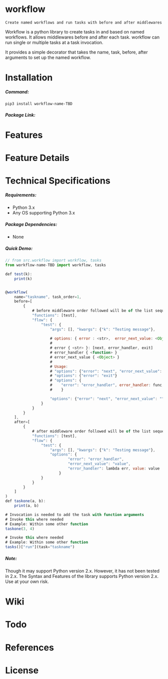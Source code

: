 # workflow
    Create named workflows and run tasks with before and after middlewares

Workflow is a python library to create tasks in and based on named workflows. It allows middlewares before and after each task. workflow can run single or multiple tasks at a task invocation.

It provides a simple decorator that takes the name, task, before, after arguments to set up the named workflow.

# Installation

##### Command:

    pip3 install workflow-name-TBD

##### Package Link:
    

# Features
# Feature Details
# Technical Specifications

##### Requirements:

* Python 3.x
* Any OS supporting Python 3.x

##### Package Dependencies:

* None

##### Quick Demo:

```javascript
// from src.workflow import workflow, tasks
from workflow-name-TBD import workflow, tasks

def test(k):
    print(k)


@workflow(
    name="taskname", task_order=1,
    before=[
        {
            # before middleware order followed will be of the list sequence
            "functions": [test],
            "flow": {
                "test": {
                    "args": [], "kwargs": {"k": "Testing message"},
                    
                    # options: { error : <str>,  error_next_value: <Object>, error_handler: <function> }
                    # 
                    # error { <str> }: [next, error_handler, exit]
                    # error_handler { <function> }
                    # error_next_value { <Object> }
                    # 
                    # Usage:
                    # "options": {"error": "next", "error_next_value": "value"}
                    # "options": {"error": "exit"}
                    # "options": {
                    #    "error": "error_handler", error_handler: func, "error_next_value": "value"
                    #    }

                    "options": {"error": "next", "error_next_value": ""}
                }
            }
        }
    ],
    after=[
        {
            # after middleware order followed will be of the list sequence
            "functions": [test],
            "flow": {
                "test": {
                    "args": [], "kwargs": {"k": "Testing message"},
                    "options": {
                            "error": "error_handler",
                            "error_next_value": "value",
                            "error_handler": lambda err, value: value
                        }
                }
            }
        }
    ]
)
def taskone(a, b):
    print(a, b)

# Invocation is needed to add the task with function arguments
# Invoke this where needed
# Example: Within some other function
taskone(3, 4)

# Invoke this where needed
# Example: Within some other function
tasks()["run"](task="taskname")

```

##### Note:

Though it may support Python version 2.x. However, it has not been tested in 2.x. The Syntax and Features of the library supports Python version 2.x. Use at your own risk.

# Wiki
# Todo
# References
# License
